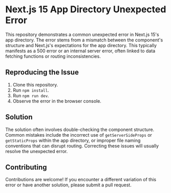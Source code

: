 # Next.js 15 App Directory Unexpected Error

This repository demonstrates a common unexpected error in Next.js 15's app directory. The error stems from a mismatch between the component's structure and Next.js's expectations for the app directory.  This typically manifests as a 500 error or an internal server error, often linked to data fetching functions or routing inconsistencies.

## Reproducing the Issue

1. Clone this repository.
2. Run `npm install`.
3. Run `npm run dev`.
4. Observe the error in the browser console.

## Solution

The solution often involves double-checking the component structure.  Common mistakes include the incorrect use of `getServerSideProps` or `getStaticProps` within the app directory, or improper file naming conventions that can disrupt routing.  Correcting these issues will usually resolve the unexpected error.

## Contributing

Contributions are welcome! If you encounter a different variation of this error or have another solution, please submit a pull request.